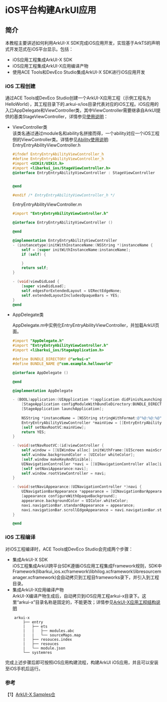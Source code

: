# iOS平台构建ArkUI应用

## 简介

本教程主要讲述如何利用ArkUI-X SDK完成iOS应用开发，实现基于ArkTS的声明式开发范式在iOS平台显示。包括：

* iOS应用工程集成ArkUI-X SDK
* iOS应用工程集成ArkUI-X应用编译产物
* 使用ACE Tools和DevEco Studio集成ArkUI-X SDK进行iOS应用开发

### iOS 工程创建
通过ACE Tools或DevEco Studio创建一个ArkUI-X应用工程（示例工程名为HelloWorld），其工程目录下的.arkui-x/ios目录代表对应的iOS工程。iOS应用的入口AppDelegate和ViewController类，其中ViewController需要继承自ArkUI提供的基类StageViewController，详情参见[使用说明](https://gitee.com/arkui-x/docs/tree/master/zh-cn/application-dev/reference/arkui-for-ios)：
* ViewController类\
该类名通过通过module名和ability名拼接而得，一个ability对应一个iOS工程侧的ViewController类。详情参见[Ability使用说明](../quick-start/start-with-ability-on-ios.md):\
EntryEntryAbilityViewController.h 
    ``` objective-c
    #ifndef EntryEntryAbilityViewController_h
    #define EntryEntryAbilityViewController_h
    #import <UIKit/UIKit.h>
    #import <libarkui_ios/StageViewController.h>
    @interface EntryEntryAbilityViewController : StageViewController


    @end

    #endif /* EntryEntryAbilityViewController_h */
    ```
    EntryEntryAbilityViewController.m
    ``` objective-c
    #import "EntryEntryAbilityViewController.h"

    @interface EntryEntryAbilityViewController ()

    @end

    @implementation EntryEntryAbilityViewController
    - (instancetype)initWithInstanceName:(NSString *)instanceName {
        self = [super initWithInstanceName:instanceName];
        if (self) {

        }
        return self;
    }

    - (void)viewDidLoad {
        [super viewDidLoad];
        self.edgesForExtendedLayout = UIRectEdgeNone;
        self.extendedLayoutIncludesOpaqueBars = YES;
    }
    @end

    ```
* AppDelegate类

    AppDelegate.m中实例化EntryEntryAbilityViewController，并加载ArkUI页面。

    ```objective-c
    #import "AppDelegate.h"
    #import "EntryEntryAbilityViewController.h"
    #import <libarkui_ios/StageApplication.h>

    #define BUNDLE_DIRECTORY @"arkui-x"
    #define BUNDLE_NAME @"com.example.helloworld"

    @interface AppDelegate ()

    @end

    @implementation AppDelegate

    - (BOOL)application:(UIApplication *)application didFinishLaunchingWithOptions:(NSDictionary *)launchOptions {
        [StageApplication configModuleWithBundleDirectory:BUNDLE_DIRECTORY];
        [StageApplication launchApplication];
        
        NSString *instanceName = [NSString stringWithFormat:@"%@:%@:%@",BUNDLE_NAME, @"entry", @"EntryAbility"];
        EntryEntryAbilityViewController *mainView = [[EntryEntryAbilityViewController alloc] initWithInstanceName:instanceName];//instanceName为ArkUI-X应用编译产物在应用工程中存放的目录
        [self setNavRootVC:mainView];
        return YES;
    }

    - (void)setNavRootVC:(id)viewController {
        self.window = [[UIWindow alloc] initWithFrame:[UIScreen mainScreen].bounds];
        self.window.backgroundColor = [UIColor whiteColor];
        [self.window makeKeyAndVisible];
        UINavigationController *navi = [[UINavigationController alloc]initWithRootViewController:viewController];
        [self setNaviAppearance:navi];
        self.window.rootViewController = navi;
    }

    - (void)setNaviAppearance:(UINavigationController *)navi {
        UINavigationBarAppearance *appearance = [UINavigationBarAppearance new];
        [appearance configureWithOpaqueBackground];
        appearance.backgroundColor = UIColor.whiteColor;
        navi.navigationBar.standardAppearance = appearance;
        navi.navigationBar.scrollEdgeAppearance = navi.navigationBar.standardAppearance;
    }

    @end
    ```
    

### iOS 工程编译

对iOS工程编译时，ACE Tools或DevEco Studio会完成两个步骤：
* 集成ArkUI-X SDK\
iOS工程集成ArkUI跨平台SDK遵循iOS应用工程集成Framework规则，SDK中Framework(libarkui_ios.xcframework\libhilog.xcframework\libresourcemanager.xcframework)会自动拷贝到工程目frameworks录下，并引入到工程目录。
* 集成ArkUI-X应用编译产物\
ArkUI-X编译产物生成后，自动拷贝到iOS应用工程arkui-x目录下。这里“arkui-x”目录名称是固定的，不能更改；详情参见[ArkUI-X应用工程结构说明](../quick-start/package-structure-guide.md)

```
    arkui-x
        ├── entry
        |   ├── ets
        |   |   ├── modules.abc
        |   |   └── sourceMaps.map
        |   ├── resouces.index
        |   ├── resouces
        |   └── module.json
        └── systemres
```
完成上述步骤后即可按照iOS应用构建流程，构建ArkUI iOS应用，并且可以安装至iOS手机后运行。


### 参考

【1】[ArkUI-X Samples仓](https://gitee.com/arkui-x/samples)

